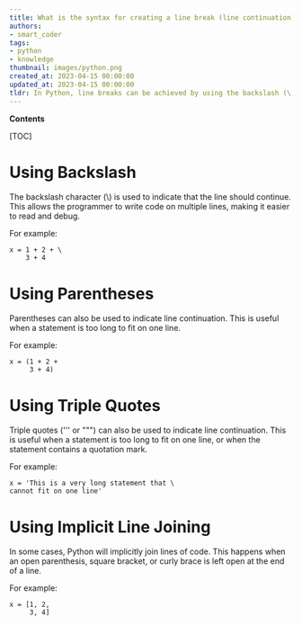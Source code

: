 ```yaml
---
title: What is the syntax for creating a line break (line continuation) in python?
authors:
- smart_coder
tags:
- python
- knowledge
thumbnail: images/python.png
created_at: 2023-04-15 00:00:00
updated_at: 2023-04-15 00:00:00
tldr: In Python, line breaks can be achieved by using the backslash (\) character at the end of a line.
---
```


**Contents**

[TOC]

# Using Backslash

The backslash character (\\) is used to indicate that the line should continue. This allows the programmer to write code on multiple lines, making it easier to read and debug.

For example:

```
x = 1 + 2 + \
    3 + 4
```

# Using Parentheses

Parentheses can also be used to indicate line continuation. This is useful when a statement is too long to fit on one line.

For example:

```
x = (1 + 2 +
     3 + 4)
```

# Using Triple Quotes

Triple quotes (''' or """) can also be used to indicate line continuation. This is useful when a statement is too long to fit on one line, or when the statement contains a quotation mark.

For example:

```
x = 'This is a very long statement that \
cannot fit on one line'
```

# Using Implicit Line Joining

In some cases, Python will implicitly join lines of code. This happens when an open parenthesis, square bracket, or curly brace is left open at the end of a line.

For example:

```
x = [1, 2,
     3, 4]
```
